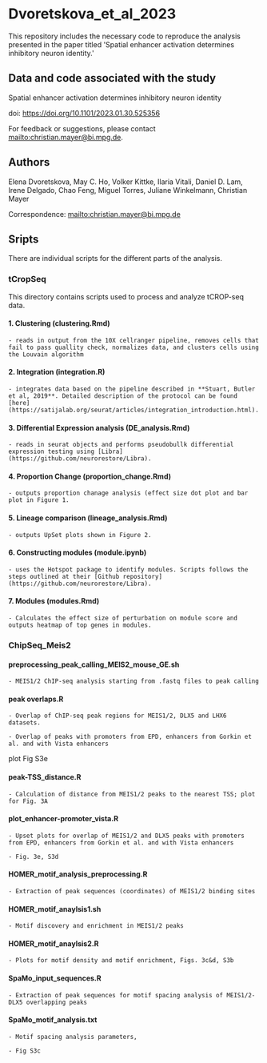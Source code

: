 # Dvoretskova_et_al_2023
This repository includes the necessary code to reproduce the analysis presented in the paper titled 'Spatial enhancer activation determines inhibitory neuron identity.'

## Data and code associated with the study

Spatial enhancer activation determines inhibitory neuron identity

doi: https://doi.org/10.1101/2023.01.30.525356

For feedback or suggestions, please contact <mailto:christian.mayer@bi.mpg.de>.

## Authors

Elena Dvoretskova, May C. Ho, Volker Kittke, Ilaria Vitali, Daniel D. Lam, Irene Delgado, Chao Feng, Miguel Torres, Juliane Winkelmann, Christian Mayer

Correspondence: <mailto:christian.mayer@bi.mpg.de>

## Sripts
There are individual scripts for the different parts of the analysis. 

### tCropSeq

This directory contains scripts used to process and analyze tCROP-seq data.

#### 1. Clustering (**clustering.Rmd**)
    - reads in output from the 10X cellranger pipeline, removes cells that fail to pass quallity check, normalizes data, and clusters cells using the Louvain algorithm
#### 2. Integration (**integration.R**)
    - integrates data based on the pipeline described in **Stuart, Butler et al, 2019**. Detailed description of the protocol can be found [here](https://satijalab.org/seurat/articles/integration_introduction.html).
#### 3. Differential Expression analysis (**DE_analysis.Rmd**)
    - reads in seurat objects and performs pseudobullk differential expression testing using [Libra](https://github.com/neurorestore/Libra).
#### 4. Proportion Change (**proportion_change.Rmd**)
    - outputs proportion chanage analysis (effect size dot plot and bar plot in Figure 1.
#### 5. Lineage comparison (**lineage_analysis.Rmd**)
    - outputs UpSet plots shown in Figure 2. 
#### 6. Constructing modules (**module.ipynb**)
    - uses the Hotspot package to identify modules. Scripts follows the steps outlined at their [Github repository](https://github.com/neurorestore/Libra). 
#### 7. Modules (**modules.Rmd**)
    - Calculates the effect size of perturbation on module score and outputs heatmap of top genes in modules. 


### ChipSeq_Meis2

#### preprocessing_peak_calling_MEIS2_mouse_GE.sh

    - MEIS1/2 ChIP-seq analysis starting from .fastq files to peak calling

#### peak overlaps.R

    - Overlap of ChIP-seq peak regions for MEIS1/2, DLX5 and LHX6 datasets.

    - Overlap of peaks with promoters from EPD, enhancers from Gorkin et al. and with Vista enhancers

plot Fig S3e

#### peak-TSS_distance.R

    - Calculation of distance from MEIS1/2 peaks to the nearest TSS; plot for Fig. 3A

#### plot_enhancer-promoter_vista.R 

    - Upset plots for overlap of MEIS1/2 and DLX5 peaks with promoters from EPD, enhancers from Gorkin et al. and with Vista enhancers

    - Fig. 3e, S3d

#### HOMER_motif_analysis_preprocessing.R

    - Extraction of peak sequences (coordinates) of MEIS1/2 binding sites

#### HOMER_motif_anaylsis1.sh

    - Motif discovery and enrichment in MEIS1/2 peaks

#### HOMER_motif_anaylsis2.R
    - Plots for motif density and motif enrichment, Figs. 3c&d, S3b

#### SpaMo_input_sequences.R

    - Extraction of peak sequences for motif spacing analysis of MEIS1/2-DLX5 overlapping peaks

#### SpaMo_motif_analysis.txt

    - Motif spacing analysis parameters, 

    - Fig S3c
